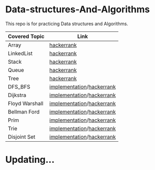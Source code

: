 # Data-structures-And-Algorithms
This repo is for practicing Data structures and Algorithms.

 Covered Topic      | Link |
| ----------- | ----------- |
| Array      | [hackerrank](https://github.com/ngthanhtin/Data-structures-And-Algorithms/tree/master/hackerrank/datastructure/array) |
| LinkedList   | [hackerrank](https://github.com/ngthanhtin/Data-structures-And-Algorithms/tree/master/hackerrank/datastructure/linkedlist) |
| Stack | [hackerrank](https://github.com/ngthanhtin/Data-structures-And-Algorithms/tree/master/hackerrank/datastructure/stack) |
| Queue | [hackerrank](https://github.com/ngthanhtin/Data-structures-And-Algorithms/tree/master/hackerrank/datastructure/queue) |
| Tree   | [hackerrank](https://github.com/ngthanhtin/Data-structures-And-Algorithms/tree/master/hackerrank/datastructure/tree) |
| DFS_BFS | [implementation]()/[hackerrank]() |
| Dijkstra | [implementation]()/[hackerrank]() |
| Floyd Warshall | [implementation]()/[hackerrank]() |
| Bellman Ford | [implementation]()/[hackerrank]() |
| Prim | [implementation]()/[hackerrank]() |
| Trie | [implementation]()/[hackerrank]() |
| Disjoint Set | [implementation]()/[hackerrank]() |



# Updating...